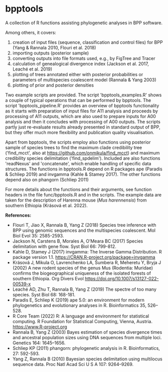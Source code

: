# bpptools
A collection of R functions assisting phylogenetic analyses in BPP software.

Among others, it covers:
1. creation of input files (sequence, classification and control files) for BPP (Yang & Rannala 2010, Flouri et al. 2018)
2. importing outputs (posterior sample)
3. converting outputs into file formats used, e.g., by FigTree and Tracer
4. calculation of genealogical divergence index (Jackson et al. 2017, Leaché et al. 2019)
5. plotting of trees annotated either with posterior probabilities or parameters of multispecies coalescent model (Rannala & Yang 2003)
6. plotting of prior and posterior densities

Two example scripts are provided. The script 'bpptools_examples.R' shows a couple of typical operations that can be performed by bpptools. The script 'bpptools_pipeline.R' provides an overview of bpptools functionality as it starts with preparation of input files for A11 analysis and proceeds by processing of A11 outputs, which are also used to prepare inputs for A00 analysis and then it concludes with processing of A00 outputs. The scripts partly just re-evaluate results already presented in standard output of BPP, but they offer much more flexibility and publication quality visualisation.

Apart from bpptools, the scripts employ also functions using posterior sample of species trees to find the maximum clade credibility tree ('find_mcct', also at https://github.com/onmikula/find_mcct) and maximum credibility species delimitation ('find_spdelim'). Included are also functions 'readNexus' and 'concatenate', which enable handling of specific data structures. The functions in bpptools.R depend on R packages ape (Paradis & Schliep 2019) and invgamma (Kahle & Stamey 2017). The other functions depend also on phangorn (Schliep 2011)

For more details about the functions and their arguments, see function headers in the file func/bpptools.R and in the scripts.
The example data are taken for the description of Harenna mouse (*Mus harennensis*) from southern Ethiopia (Krásová et al. 2022).

**References:**
- Flouri T, Jiao X, Rannala B, Yang Z (2018) Species tree inference with BPP using genomic sequences and the multispecies coalescent. Mol Biol Evol 35: 2585-2593.
- Jackson N, Carstens B, Morales A, O’Meara BC (2017) Species delimitation with gene flow. Syst Biol 66: 799-812.
- Kahle D, Stamey J (2017) invgamma: The Inverse Gamma Distribution. R package version 1.1. https://CRAN.R-project.org/package=invgamma
- Krásová J, Mikula O, Lavrenchenko LA, Šumbera R, Meheretu Y, Bryja J (2002) A new rodent species of the genus Mus (Rodentia: Muridae) confirms the biogeographical uniqueness of the isolated forests of southern Ethiopia. Org Divers Evol https://doi.org/10.1007/s13127-022-00539-x
- Leaché AD, Zhu T, Rannala B, Yang Z (2019) The spectre of too many species. Syst Biol 68: 168-181.
- Paradis E, Schliep K (2019) ape 5.0: an environment for modern phylogenetics and evolutionary analyses in R. Bioinformatics 35, 526–528. 
- R Core Team (2022) R: A language and environment for statistical computing. R Foundation for Statistical Computing, Vienna, Austria. https://www.R-project.org
- Rannala B, Yang Z (2003) Bayes estimation of species divergence times and ancestral population sizes using DNA sequences from multiple loci. Genetics 164: 1645–1656.
- Schliep KP (2011) phangorn: phylogenetic analysis in R. Bioinformatics, 27: 592-593.
- Yang Z, Rannala B (2010) Bayesian species delimitation using multilocus sequence data. Proc Natl Acad Sci U S A 107: 9264–9269.
